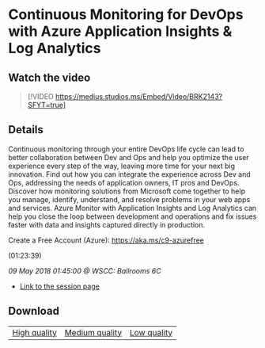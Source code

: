 # Continuous Monitoring for DevOps with Azure Application Insights & Log Analytics

## Watch the video
> [!VIDEO https://medius.studios.ms/Embed/Video/BRK2143?SFYT=true]

## Details

<p>Continuous monitoring through your entire DevOps life cycle can lead to better collaboration between Dev and Ops and help you optimize the user experience every step of the way, leaving more time for your next big innovation. Find out how you can integrate the experience across Dev and Ops, addressing the needs of application owners, IT pros and DevOps. Discover how monitoring solutions from Microsoft come together to help you manage, identify, understand, and resolve problems in your web apps and services. Azure Monitor with Application Insights and Log Analytics can help you close the loop between development and operations and fix issues faster with data and insights captured directly in production.</p><p>Create a Free Account (Azure): <a href="https://aka.ms/c9-azurefree">https://aka.ms/c9-azurefree</a></p> (01:23:39)

*09 May 2018 01:45:00 @ WSCC: Ballrooms 6C*

- [Link to the session page](https://channel9.msdn.com/Events/Build/2018/BRK2143)

## Download

||||
|:--:|:----:|:-:|
|[High quality](https://sec.ch9.ms/ch9/ccd1/76a59d29-6f7e-44a5-9363-3557b477ccd1/BRK2143_high.mp4)|[Medium quality](https://sec.ch9.ms/ch9/ccd1/76a59d29-6f7e-44a5-9363-3557b477ccd1/BRK2143_mid.mp4)|[Low quality](https://sec.ch9.ms/ch9/ccd1/76a59d29-6f7e-44a5-9363-3557b477ccd1/BRK2143.mp4)